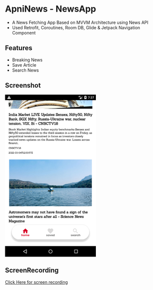 # ApniNews - NewsApp
 - A News Fetching App Based on MVVM Architecture using News API
 - Used Retrofit, Coroutines, Room DB, Glide & Jetpack Navigation Component
## Features
 - Breaking News
 - Save Article
 - Search News
## Screenshot
<img src="Screenshot_20220304_193801.png" width="300px"/>

## ScreenRecording
[Click Here for screen recording](https://github.com/awasthirishit/ApniNews/blob/main/screenrecord.mp4?raw=true)
